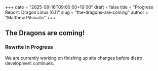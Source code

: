 +++
date = "2025-08-16T09:00:00+10:00"
draft = false
title = "Progress Report: Dragon Linux [6.1]"
slug = "the-dragons-are-coming"
author = "Matthew Pitsicalis"
+++

## The Dragons are coming!
### Rewrite In Progress

We are currently working on finishing up site changes before distro development continues.
